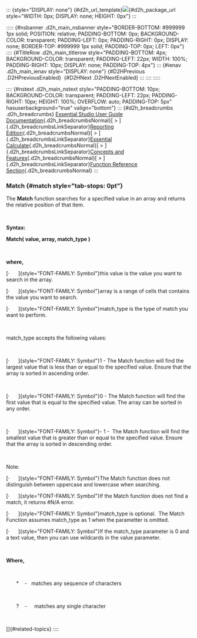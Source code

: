 ::: {style="DISPLAY: none"}
[](ms-xhelp:///?Id=d2h_url_template){#d2h_url_template}![](!package_url!){#d2h_package_url style="WIDTH: 0px; DISPLAY: none; HEIGHT: 0px"}
:::

::::: {#nsbanner .d2h_main_nsbanner style="BORDER-BOTTOM: #999999 1px solid; POSITION: relative; PADDING-BOTTOM: 0px; BACKGROUND-COLOR: transparent; PADDING-LEFT: 0px; PADDING-RIGHT: 0px; DISPLAY: none; BORDER-TOP: #999999 1px solid; PADDING-TOP: 0px; LEFT: 0px"}
:::: {#TitleRow .d2h_main_titlerow style="PADDING-BOTTOM: 4px; BACKGROUND-COLOR: transparent; PADDING-LEFT: 22px; WIDTH: 100%; PADDING-RIGHT: 10px; DISPLAY: none; PADDING-TOP: 4px"}
::: {#ienav .d2h_main_ienav style="DISPLAY: none"}
[](ms-xhelp:///?Id=117b9e91-6249-45a9-ae2e-57c345d4a150){#D2HPrevious .D2HPreviousEnabled}  [](ms-xhelp:///?Id=217ab8f1-0c19-4b62-9cb6-3561d77142d0){#D2HNext .D2HNextEnabled}
:::
::::
:::::

:::: {#nstext .d2h_main_nstext style="PADDING-BOTTOM: 10px; BACKGROUND-COLOR: transparent; PADDING-LEFT: 22px; PADDING-RIGHT: 10px; HEIGHT: 100%; OVERFLOW: auto; PADDING-TOP: 5px" hasuserbackground="true" valign="bottom"}
::: {#d2h_breadcrumbs .d2h_breadcrumbs}
[Essential Studio User Guide Documentation](ms-xhelp:///?Id=12457748-09e3-4d74-a240-8e049cedf030){.d2h_breadcrumbsNormal}[ \> ]{.d2h_breadcrumbsLinkSeparator}[Reporting Edition](ms-xhelp:///?Id=027aa5b6-6676-4f93-ad23-c20e8c45792e){.d2h_breadcrumbsNormal}[ \> ]{.d2h_breadcrumbsLinkSeparator}[Essential Calculate](ms-xhelp:///?Id=2ea52c7f-a332-43bd-9ca7-2ea0898ff54e){.d2h_breadcrumbsNormal}[ \> ]{.d2h_breadcrumbsLinkSeparator}[Concepts and Features](ms-xhelp:///?Id=91222e44-d3ca-4392-8f0f-41bd2ae3dd3f){.d2h_breadcrumbsNormal}[ \> ]{.d2h_breadcrumbsLinkSeparator}[Function Reference Section](ms-xhelp:///?Id=64c2cb3d-2548-4fe4-b0d1-0c2249ee26c8){.d2h_breadcrumbsNormal}
:::

### Match {#match style="tab-stops: 0pt"}

The **Match** function searches for a specified value in an array and returns the relative position of that item.

 

**Syntax:**

**Match( value, array, match_type )**

 

**where,**

[·      ]{style="FONT-FAMILY: Symbol"}this value is the value you want to search in the array.

[·      ]{style="FONT-FAMILY: Symbol"}array is a range of cells that contains the value you want to search.

[·      ]{style="FONT-FAMILY: Symbol"}match_type is the type of match you want to perform.

 

match_type accepts the following values:

 

[·      ]{style="FONT-FAMILY: Symbol"}1 - The Match function will find the largest value that is less than or equal to the specified value. Ensure that the array is sorted in ascending order.

 

[·      ]{style="FONT-FAMILY: Symbol"}0 - The Match function will find the first value that is equal to the specified value. The array can be sorted in any order.

 

[·      ]{style="FONT-FAMILY: Symbol"}- 1 -  The Match function will find the smallest value that is greater than or equal to the specified value. Ensure that the array is sorted in descending order.

 

Note:

[·      ]{style="FONT-FAMILY: Symbol"}The Match function does not distinguish between uppercase and lowercase when searching.

[·      ]{style="FONT-FAMILY: Symbol"}If the Match function does not find a match, it returns #N/A error.

[·      ]{style="FONT-FAMILY: Symbol"}match_type is optional.  The Match Function assumes match_type as 1 when the parametter is omitted.

[·      ]{style="FONT-FAMILY: Symbol"}If the match_type parameter is 0 and a text value, then you can use wildcards in the value parameter.

 

**Where,**

 

       \*    -   matches any sequence of characters

 

       ?    -     matches any single character

 

[]{#related-topics}
::::
